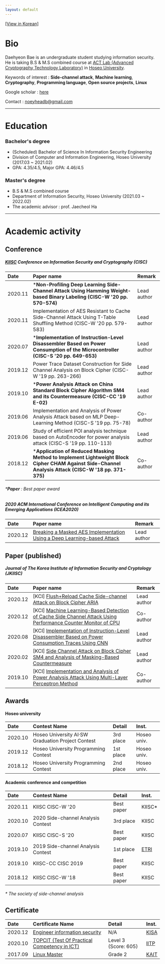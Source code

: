 ```yaml
---
layout: default
---
```


[[View in Korean]](./kor.html)

# Bio

Daehyeon Bae is an undergraduate student studying information security. He is taking B.S & M.S combined course at [ACT Lab (Advanced Cryptography Technology Laboratory)](https://act.hoseo.ac.kr) in [Hoseo University](https://www.hoseo.ac.kr/).

Keywords of interest : **Side-channel attack**, **Machine learning**, **Cryptography**, **Programming language**, **Open source projects**, **Linux**

Google scholar : [here](https://scholar.google.co.kr/citations?hl=ko&user=YbA4VC8AAAAJ)

Contact : noeyheadb@gmail.com

---

# Education

### Bachelor's degree

* (Scheduled) Bachelor of Science In Information Security Engineering  
* Division of Computer and Information Engineering, Hoseo University (2017.03 ~ 2021.02)  
* GPA: 4.35/4.5, Major GPA: 4.46/4.5

### Master's degree

* B.S & M.S combined course
* Department of Information Security, Hoseo University (2021.03 ~ 2022.02)
* The academic advisor : prof. Jaecheol Ha

* * *

# Academic activity

## Conference

##### [KIISC](https://kiisc.or.kr/) Conference on Information Security and Cryptography (CISC)

| Date    | Paper name                                                                                                                                          | Remark       |
|:--------|:----------------------------------------------------------------------------------------------------------------------------------------------------|:-------------|
| 2020.11 | ***Non-Profiling Deep Learning Side-Channel Attack Using Hamming Weight-based Binary Labeling (CISC-W '20 pp. 570-574)**                            | Lead author  |
| 2020.11 | Implementation of AES Resistant to Cache Side-Channel Attack Using T-Table Shuffling Method (CISC-W '20 pp. 579-583)                                | Lead author  |
| 2020.07 | ***Implementation of Instruction-Level Disassembler Based on Power Consumption of the Microcontroller (CISC-S '20 pp. 649-653)**                    | Lead author  |
| 2019.12 | Power Trace Dataset Construction for Side Channel Analysis on Block Cipher (CISC-W '19 pp. 263-266)                                                 | Lead author  |
| 2019.10 | ***Power Analysis Attack on China Standard Block Cipher Algorithm SM4 and its Countermeasure (CISC-CC '19 E-02)**                                   | Lead author  |
| 2019.06 | Implementation and Analysis of Power Analysis Attack based on MLP Deep-Learning Method (CISC-S '19 pp. 75-78)                                       | Co-author    |
| 2019.06 | Study of efficient POI analysis technique based on AutoEncoder for power analysis attack (CISC-S '19 pp. 110-113)                                   | Lead author  |
| 2018.12 | ***Application of Reduced Masking Method to Implement Lightweight Block Cipher CHAM Against Side-Channel Analysis Attack (CISC-W '18 pp. 371-375)** | Co-author    |

###### ***Paper** : Best paper award

##### 2020 ACM International Conference on Intelligent Computing and its Emerging Applications (ICEA2020)

| Date    | Paper name                                                                                                         | Remark      |
|:--------|:-------------------------------------------------------------------------------------------------------------------|:------------|
| 2020.12 | [Breaking a Masked AES Implementation Using a Deep Learning-based Attack](https://doi.org/10.1145/3440943.3444724) | Lead author |

## Paper (published)

##### Journal of The Korea Institute of Information Security and Cryptology (JKIISC)

| Date    | Paper name                                                                                                                                                     | Remark       |
|:--------|:---------------------------------------------------------------------------------------------------------------------------------------------------------------|:-------------|
| 2020.12 | [KCI] [Flush+Reload Cache Side-channel Attack on Block Cipher ARIA](https://doi.org/10.13089/JKIISC.2020.30.6.1207)                                            | Lead author  |
| 2020.12 | [KCI] [Machine Learning-Based Detection of Cache Side Channel Attack Using Performance Counter Monitor of CPU](https://doi.org/10.13089/JKIISC.2020.30.6.1237) | Co-author    |
| 2020.08 | [KCI] [Implementation of Instruction-Level Disassembler Based on Power Consumption Traces Using CNN](https://doi.org/10.13089/JKIISC.2020.30.4.527)            | Lead author  |
| 2020.02 | [KCI] [Side Channel Attack on Block Cipher SM4 and Analysis of Masking-Based Countermeasure](https://doi.org/10.13089/JKIISC.2020.30.1.39)                     | Lead author  |
| 2019.10 | [KCI] [Implementation and Analysis of Power Analysis Attack Using Multi-Layer Perceptron Method](https://doi.org/10.13089/JKIISC.2019.29.5.997)                | Co-author    |

## Awards

#### Hoseo university

| Date    | Contest Name                                      | Detail        | Inst.       |
|:--------|:--------------------------------------------------|:--------------|:------------|
| 2020.10 | Hoseo University AI·SW Graduation Project Contest | 3rd place     | Hoseo univ. |
| 2019.12 | Hoseo University Programming Contest              | 1st place     | Hoseo univ. |
| 2018.12 | Hoseo University Programming Contest              | 2nd place     | Hoseo univ. |

#### Academic conference and competition

| Date    | Contest Name                          | Detail        | Inst.                          |
|:--------|:--------------------------------------|:--------------|:-------------------------------|
| 2020.11 | KIISC CISC-W '20                      | Best paper    | KIISC*                         |
| 2020.10 | 2020 Side-channel Analysis Contest    | 3rd place     | KIISC                          |
| 2020.07 | KIISC CISC-S '20                      | Best paper    | KIISC                          |
| 2019.10 | 2019 Side-channel Analysis Contest    | 1st place     | [ETRI](https://www.etri.re.kr) |
| 2019.10 | KIISC-CC CISC 2019                    | Best paper    | KIISC                          |
| 2018.12 | KIISC CISC-W '18                      | Best paper    | KIISC                          |

###### * The society of side-channel analysis

## Certificate

| Date    | Certificate Name                                                             | Detail                | Inst.                           |
|:--------|:-----------------------------------------------------------------------------|:----------------------|:--------------------------------|
| 2020.12 | [Engineer information security](https://kisq.or.kr/)                         | N/A                   | [KISA](https://www.kisa.or.kr)  |
| 2020.10 | [TOPCIT (Test Of Practical Competency in ICT)](https://www.topcit.or.kr/)    | Level 3 (Score: 605)  | [IITP](https://www.iitp.kr)     |
| 2017.09 | [Linux Master](https://www.ihd.or.kr/introducesubject1.do)                   | Grade 2               | [KAIT](https://www.kait.or.kr)  |


